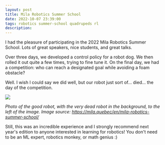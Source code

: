 ```yaml
---
layout: post
title: Mila Robotics Summer School
date: 2022-10-07 23:39:00
tags: robotics summer-school quadrupeds rl
description:
---
```


I had the pleasure of participating in the 2022 Mila Robotics Summer School. Lots of great
speakers, nice students, and great talks.

Over three days, we developed a control policy for a robot dog. We then rolled it out quite a few times, trying to fine tune it.
On the final day, we had a competition: who can reach a designated goal while avoiding a foam obstacle?

Well. I wish I could say we did well, but our robot just sort of... died... the day of the competition.

<img src="https://mila.quebec/wp-content/uploads/2022/10/IMG_0586-scaled.jpg" style="max-width:100%"/>

<em>Photo of the good robot, with the very dead robot in the background, to the left of the image. Image source: <a href="https://mila.quebec/en/mila-robotics-summer-school/">https://mila.quebec/en/mila-robotics-summer-school/</a></em>

Still, this was an incredible experience and I strongly recommend next year's edition to anyone interested in learning for robotics! 
You don't need to be an ML expert, robotics monkey, or math genius :)